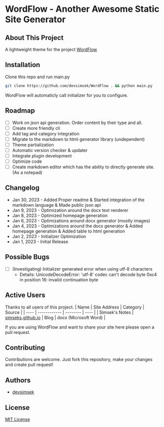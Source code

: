 # WordFlow - Another Awesome Static Site Generator

## About This Project

A lightweight theme for the project [WordFlow](https://github.com/devsimsek/WordFlow)

## Installation

Clone this repo and run main.py

```sh
git clone https://github.com/devsimsek/WordFlow . && python main.py
```

WordFlow will automaticly call initializer for you to configure.

## Roadmap

* [ ] Work on json api generation. Order content by their type and all.
* [ ] Create more friendly cli
* [ ] Add tag and category integration
* [ ] Migrate to the markdown to html generator library (undependent)
* [ ] Theme partialization
* [ ] Automatic version checker & updater
* [ ] Integrate plugin development
* [ ] Optimize code
* [ ] Create markdown editor which has the ability to directly generate site. (As a notepad)

## Changelog

* Jan 30, 2023 - Added Proper readme & Started integration of the markdown language & Made public json api
* Jan 9, 2023 - Optimization around the docx text renderer
* Jan 8, 2023 - Optimized homepage generation
* Jan 6, 2023 - Optimizations around docx generator (mostly images)
* Jan 4, 2023 - Optimizations around the docx generator & Added homepage generation & Added table to html generation
* Jan 2, 2023 - Initializer Optimization
* Jan 1, 2023 - Initial Release

## Possible Bugs

- [ ] (Investigating) Initializer generated error when using utf-8 characters
    - Details: UnicodeDecodeError: 'utf-8' codec can't decode byte 0xc4 in position 16: invalid continuation byte

## Active Users

Thanks to all users of this project.
| Name | Site Address | Category | Source |
| ---- | ------------ | -------- | ---- |
| Simsek's Notes | [simseks.github.io](https://simseks.github.io) | Blog | docx (Microsoft Word) |

If you are using WordFlow and want to share your site here please open a pull request.

## Contributing

Contributions are welcome. Just fork this repository, make your changes and create pull request!

## Authors

- [devsimsek](https://beta.smsk.me)

## License

[MIT License](https://devsimsek.mit-license.org)